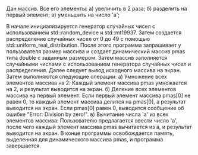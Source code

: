  Дан массив. Все его элементы: а) увеличить в 2 раза; б) разделить на первый элемент; в) уменьшить на число 'a';

 В начале инициализируется генератор случайных чисел с использованием std::random_device и std::mt19937. Затем
 создается распределение случайных чисел от 0 до 49 с помощью std::uniform_real_distribution<double>.
 После этого программа запрашивает у пользователя размер массива и создает динамический массив pmas типа double с
 заданным размером. Затем массив заполняется случайными числами с использованием генератора случайных чисел и
 распределения.
 Далее следует вывод исходного массива на экран. Затем выполняются следующие операции:
а) Умножение всех элементов массива на 2: Каждый элемент массива pmas умножается на 2, и результат выводится на экран.
б) Деление всех элементов массива на первый элемент: Если первый элемент массива pmas[0] не равен 0, то каждый элемент
 массива делится на pmas[0], а результат выводится на экран. Если pmas[0] равен 0, выводится сообщение об ошибке
 "Error: Division by zero!".
в) Вычитание числа 'a' из всех элементов массива: Пользователю предлагается ввести число 'a', после чего каждый
 элемент массива pmas вычитается из a, и результат выводится на экран.
 В конце программы освобождается память, выделенная для динамического массива pmas, и программа завершается.

